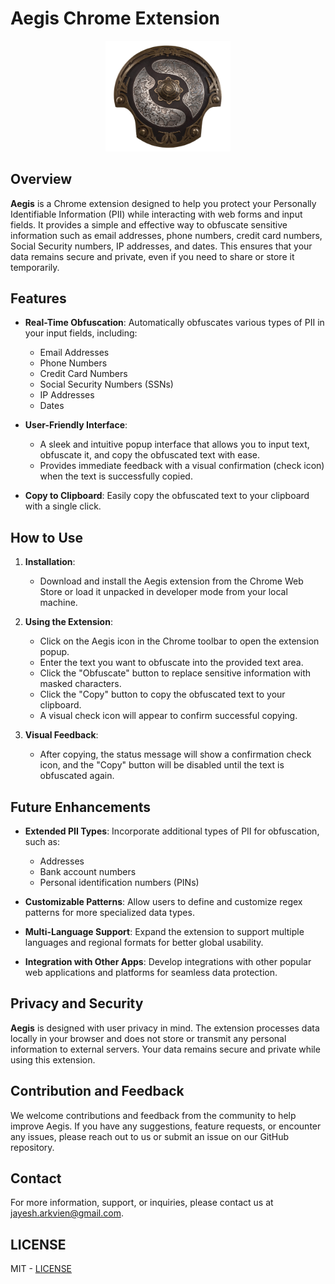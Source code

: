 # Aegis Chrome Extension

<p align="center"> <img src="./aegis.png" alt="Aegis Logo" width="200" /> </p>

## Overview

**Aegis** is a Chrome extension designed to help you protect your Personally Identifiable Information (PII) while interacting with web forms and input fields. It provides a simple and effective way to obfuscate sensitive information such as email addresses, phone numbers, credit card numbers, Social Security numbers, IP addresses, and dates. This ensures that your data remains secure and private, even if you need to share or store it temporarily.

## Features

- **Real-Time Obfuscation**: Automatically obfuscates various types of PII in your input fields, including:

  - Email Addresses
  - Phone Numbers
  - Credit Card Numbers
  - Social Security Numbers (SSNs)
  - IP Addresses
  - Dates

- **User-Friendly Interface**:

  - A sleek and intuitive popup interface that allows you to input text, obfuscate it, and copy the obfuscated text with ease.
  - Provides immediate feedback with a visual confirmation (check icon) when the text is successfully copied.

- **Copy to Clipboard**: Easily copy the obfuscated text to your clipboard with a single click.

## How to Use

1. **Installation**:

   - Download and install the Aegis extension from the Chrome Web Store or load it unpacked in developer mode from your local machine.

2. **Using the Extension**:

   - Click on the Aegis icon in the Chrome toolbar to open the extension popup.
   - Enter the text you want to obfuscate into the provided text area.
   - Click the "Obfuscate" button to replace sensitive information with masked characters.
   - Click the "Copy" button to copy the obfuscated text to your clipboard.
   - A visual check icon will appear to confirm successful copying.

3. **Visual Feedback**:
   - After copying, the status message will show a confirmation check icon, and the "Copy" button will be disabled until the text is obfuscated again.

## Future Enhancements

- **Extended PII Types**: Incorporate additional types of PII for obfuscation, such as:
  - Addresses
  - Bank account numbers
  - Personal identification numbers (PINs)
- **Customizable Patterns**: Allow users to define and customize regex patterns for more specialized data types.

- **Multi-Language Support**: Expand the extension to support multiple languages and regional formats for better global usability.

- **Integration with Other Apps**: Develop integrations with other popular web applications and platforms for seamless data protection.

## Privacy and Security

**Aegis** is designed with user privacy in mind. The extension processes data locally in your browser and does not store or transmit any personal information to external servers. Your data remains secure and private while using this extension.

## Contribution and Feedback

We welcome contributions and feedback from the community to help improve Aegis. If you have any suggestions, feature requests, or encounter any issues, please reach out to us or submit an issue on our GitHub repository.

## Contact

For more information, support, or inquiries, please contact us at [jayesh.arkvien@gmail.com](mailto:jayesh.arkvien@gmail.com).

## LICENSE

MIT - [LICENSE](LICENSE)
